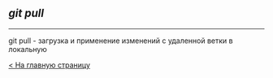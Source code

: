 ## ***git pull***
---
git pull - загрузка и применение изменений с удаленной ветки в локальную

[< На главную страницу](readme.md)